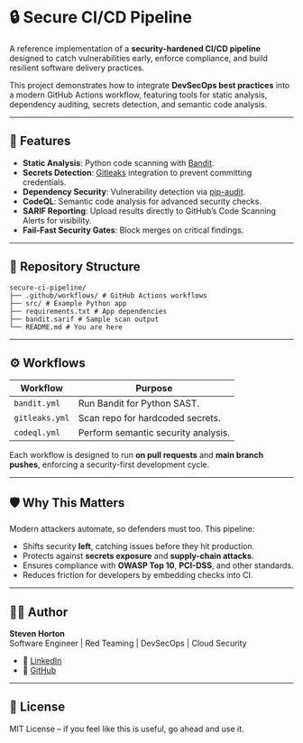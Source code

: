 # 🔒 Secure CI/CD Pipeline

A reference implementation of a **security-hardened CI/CD pipeline** designed to catch vulnerabilities early, enforce compliance, and build resilient software delivery practices.  

This project demonstrates how to integrate **DevSecOps best practices** into a modern GitHub Actions workflow, featuring tools for static analysis, dependency auditing, secrets detection, and semantic code analysis.  

---

## 🚀 Features

- **Static Analysis**: Python code scanning with [Bandit](https://github.com/PyCQA/bandit).  
- **Secrets Detection**: [Gitleaks](https://github.com/gitleaks/gitleaks) integration to prevent committing credentials.  
- **Dependency Security**: Vulnerability detection via [pip-audit](https://pypi.org/project/pip-audit/).  
- **CodeQL**: Semantic code analysis for advanced security checks.  
- **SARIF Reporting**: Upload results directly to GitHub’s Code Scanning Alerts for visibility.  
- **Fail-Fast Security Gates**: Block merges on critical findings.  

---

## 📂 Repository Structure
```
secure-ci-pipeline/
├── .github/workflows/ # GitHub Actions workflows
├── src/ # Example Python app
├── requirements.txt # App dependencies
├── bandit.sarif # Sample scan output
└── README.md # You are here
```
---

## ⚙️ Workflows

| Workflow          | Purpose                                      |
|-------------------|----------------------------------------------|
| `bandit.yml`      | Run Bandit for Python SAST.                  |
| `gitleaks.yml`    | Scan repo for hardcoded secrets.             |
| `codeql.yml`      | Perform semantic security analysis.          |

Each workflow is designed to run **on pull requests** and **main branch pushes**, enforcing a security-first development cycle.  

---

## 🛡️ Why This Matters

Modern attackers automate, so defenders must too. This pipeline:  
- Shifts security **left**, catching issues before they hit production.  
- Protects against **secrets exposure** and **supply-chain attacks**.  
- Ensures compliance with **OWASP Top 10**, **PCI-DSS**, and other standards.  
- Reduces friction for developers by embedding checks into CI.  

---

## 🧑‍💻 Author

**Steven Horton**  
Software Engineer | Red Teaming | DevSecOps | Cloud Security  

- 💼 [LinkedIn](https://www.linkedin.com/in/steven-horton-66325520)  
- 🐙 [GitHub](https://github.com/shortontech)  

---

## 📜 License

MIT License – if you feel like this is useful, go ahead and use it.